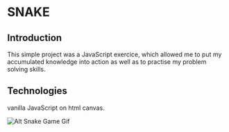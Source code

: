 # SNAKE 

## Introduction
This simple project was a JavaScript exercice, which allowed me to put my accumulated knowledge into action as well as to practise my problem solving skills.

## Technologies 
vanilla JavaScript on html canvas.

![Alt Snake Game Gif](https://media.giphy.com/media/ETzvrf7CYLSs7fqEt5/giphy.gif)



